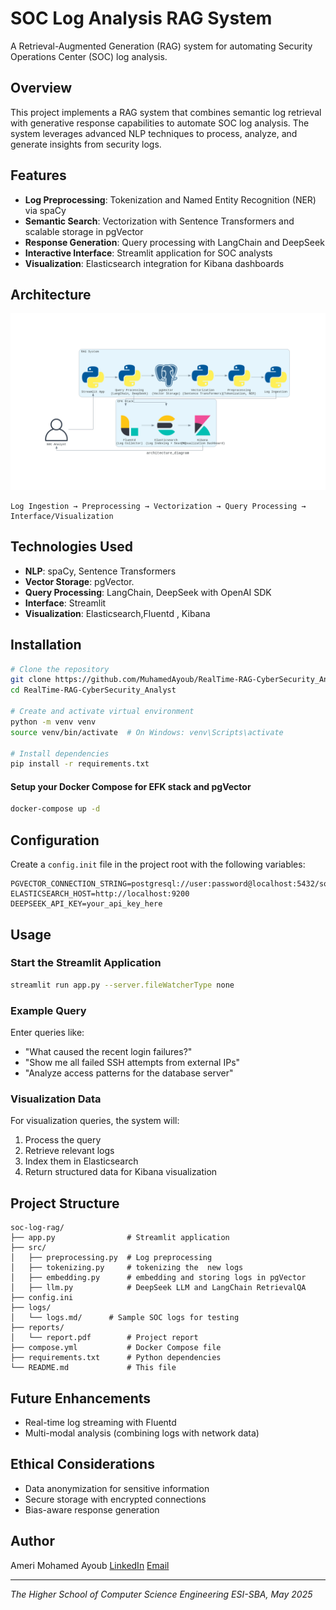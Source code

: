 # SOC Log Analysis RAG System

A Retrieval-Augmented Generation (RAG) system for automating Security Operations Center (SOC) log analysis.

## Overview

This project implements a RAG system that combines semantic log retrieval with generative response capabilities to automate SOC log analysis. The system leverages advanced NLP techniques to process, analyze, and generate insights from security logs.

## Features

- **Log Preprocessing**: Tokenization and Named Entity Recognition (NER) via spaCy
- **Semantic Search**: Vectorization with Sentence Transformers and scalable storage in pgVector
- **Response Generation**: Query processing with LangChain and DeepSeek
- **Interactive Interface**: Streamlit application for SOC analysts
- **Visualization**: Elasticsearch integration for Kibana dashboards

## Architecture

<!-- add arch image -->

![Architecture Diagram](assets/architecture_diagram.png)
```
Log Ingestion → Preprocessing → Vectorization → Query Processing → Interface/Visualization
```

## Technologies Used

- **NLP**: spaCy, Sentence Transformers
- **Vector Storage**: pgVector. 
- **Query Processing**: LangChain, DeepSeek with OpenAI SDK
- **Interface**: Streamlit
- **Visualization**: Elasticsearch,Fluentd , Kibana

## Installation

```bash
# Clone the repository
git clone https://github.com/MuhamedAyoub/RealTime-RAG-CyberSecurity_Analyst.git
cd RealTime-RAG-CyberSecurity_Analyst

# Create and activate virtual environment
python -m venv venv
source venv/bin/activate  # On Windows: venv\Scripts\activate

# Install dependencies
pip install -r requirements.txt


```
#### Setup your Docker Compose for EFK stack and pgVector

```bash
docker-compose up -d
```

## Configuration

Create a `config.init` file in the project root with the following variables:

```
PGVECTOR_CONNECTION_STRING=postgresql://user:password@localhost:5432/soc_logs
ELASTICSEARCH_HOST=http://localhost:9200
DEEPSEEK_API_KEY=your_api_key_here
```

## Usage

### Start the Streamlit Application

```bash
streamlit run app.py --server.fileWatcherType none

```

### Example Query

Enter queries like:

- "What caused the recent login failures?"
- "Show me all failed SSH attempts from external IPs"
- "Analyze access patterns for the database server"

### Visualization Data

For visualization queries, the system will:
1. Process the query
2. Retrieve relevant logs
3. Index them in Elasticsearch
4. Return structured data for Kibana visualization

## Project Structure

```
soc-log-rag/
├── app.py                # Streamlit application
├── src/
│   ├── preprocessing.py  # Log preprocessing 
│   ├── tokenizing.py     # tokenizing the  new logs 
│   ├── embedding.py      # embedding and storing logs in pgVector
│   ├── llm.py            # DeepSeek LLM and LangChain RetrievalQA
├── config.ini
├── logs/
│   └── logs.md/      # Sample SOC logs for testing
├── reports/
│   └── report.pdf        # Project report
├── compose.yml           # Docker Compose file
├── requirements.txt      # Python dependencies
└── README.md             # This file
```

## Future Enhancements

- Real-time log streaming with Fluentd
- Multi-modal analysis (combining logs with network data)

## Ethical Considerations

- Data anonymization for sensitive information
- Secure storage with encrypted connections
- Bias-aware response generation



## Author

Ameri Mohamed Ayoub
[LinkedIn](https://www.linkedin.com/in/mohamed-ayoub-ameri-68935a221/)
[Email](mailto:ma.ameri@esi-sba.dz)

---

*The Higher School of Computer Science Engineering ESI-SBA, May 2025*
